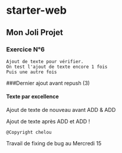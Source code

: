 # starter-web
## Mon Joli Projet
### Exercice N°6 
	Ajout de texte pour vérifier.
	On test l'ajout de texte encore 1 fois
	Puis une autre fois
	
###Dernier ajout avant repush (3)
#### Texte par excellence

Ajout de texte de nouveau avant ADD & ADD 

Ajout de texte après ADD et ADD !

	@Copyright chelou
	
Travail de fixing de bug au Mercredi 15